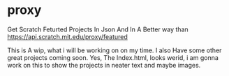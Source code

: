 # proxy
Get Scratch Feturted Projects In Json And In A Better way than https://api.scratch.mit.edu/proxy/featured

This is  A wip, what i will be working on on my time. I also Have some other great projects coming soon.
Yes, The Index.html, looks werid, i am gonna work on this to show the projects in neater text and maybe images.